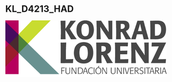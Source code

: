 # KL_D4213_HAD

![](https://github.com/lbautistam/KL_D4213_HAD/blob/main/LOGO-HORIZONTAL-KONRAD-COLOR.jpg)
